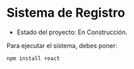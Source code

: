 <h1>Sistema de Registro</h1>

- Estado del proyecto: En Construcción.

Para ejecutar el sistema, debes poner:

```npm install react ```

